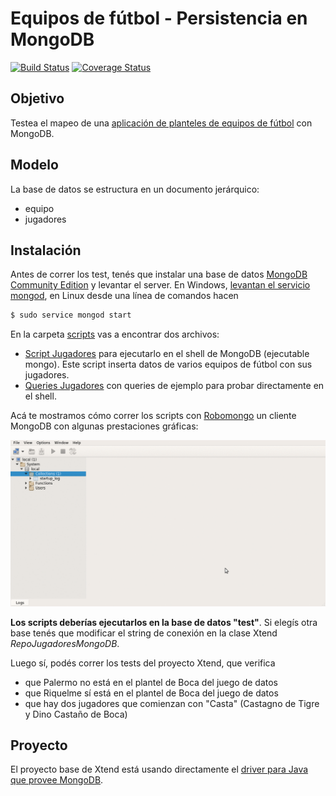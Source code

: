 # Equipos de fútbol - Persistencia en MongoDB

[![Build Status](https://travis-ci.org/uqbar-project/eg-equipos-futbol-mongodb.svg?branch=master)](https://travis-ci.org/uqbar-project/eg-equipos-futbol-mongodb) [![Coverage Status](https://coveralls.io/repos/github/uqbar-project/eg-equipos-futbol-mongodb/badge.svg?branch=master&service=github)](https://coveralls.io/github/uqbar-project/eg-equipos-futbol-mongodb?branch=master&service=github)


## Objetivo
Testea el mapeo de una [aplicación de planteles de equipos de fútbol](https://github.com/uqbar-project/eg-equipos-futbol-mongodb/wiki) con MongoDB. 

## Modelo
La base de datos se estructura en un documento jerárquico:

* equipo 
 * jugadores

## Instalación
Antes de correr los test, tenés que instalar una base de datos [MongoDB Community Edition](https://www.mongodb.com/) y levantar el server. En Windows, [levantan el servicio mongod](https://docs.mongodb.com/manual/tutorial/install-mongodb-on-windows/), en Linux desde una línea de comandos hacen

```bash
$ sudo service mongod start
```

En la carpeta [scripts](scripts) vas a encontrar dos archivos:

* [Script Jugadores](scripts/Script_Jugadores.txt) para ejecutarlo en el shell de MongoDB (ejecutable mongo). Este script inserta datos de varios equipos de fútbol con sus jugadores.
* [Queries Jugadores](scripts/Queries_Jugadores.txt) con queries de ejemplo para probar directamente en el shell.

Acá te mostramos cómo correr los scripts con [Robomongo](https://robomongo.org/) un cliente MongoDB con algunas prestaciones gráficas:

![video](video/demo.gif)

**Los scripts deberías ejecutarlos en la base de datos "test"**. Si elegís otra base tenés que modificar el string de conexión en la clase Xtend _RepoJugadoresMongoDB_.

Luego sí, podés correr los tests del proyecto Xtend, que verifica

* que Palermo no está en el plantel de Boca del juego de datos
* que Riquelme sí está en el plantel de Boca del juego de datos
* que hay dos jugadores que comienzan con "Casta" (Castagno de Tigre y Dino Castaño de Boca)

## Proyecto
El proyecto base de Xtend está usando directamente el [driver para Java que provee MongoDB](https://docs.mongodb.com/getting-started/java/client/).

